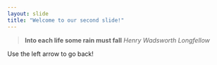 ```yaml
---
layout: slide
title: "Welcome to our second slide!"
---
```

>**Into each life some rain must fall**
*Henry Wadsworth Longfellow*

Use the left arrow to go back!